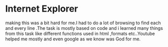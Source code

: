 # Internet Explorer
making this was a bit hard for me.I had to do a lot of browsing to find each and every line .The task is mostly based on code and i learned many things from this task like different
functions used in html ,formats etc..Youtube helped me mostly and even google as we know was God for me.
